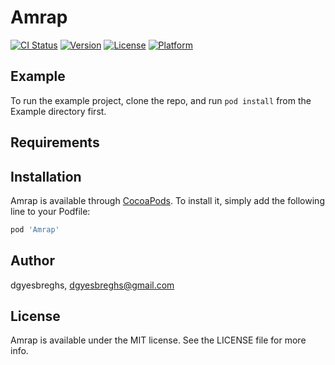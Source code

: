 # Amrap

[![CI Status](https://img.shields.io/travis/dgyesbreghs/amrap.svg?style=flat)](https://travis-ci.org/dgyesbreghs/amrap)
[![Version](https://img.shields.io/cocoapods/v/Amrap.svg?style=flat)](https://cocoapods.org/pods/Amrap)
[![License](https://img.shields.io/cocoapods/l/Amrap.svg?style=flat)](https://cocoapods.org/pods/Amrap)
[![Platform](https://img.shields.io/cocoapods/p/Amrap.svg?style=flat)](https://cocoapods.org/pods/Amrap)

## Example

To run the example project, clone the repo, and run `pod install` from the Example directory first.

## Requirements

## Installation

Amrap is available through [CocoaPods](https://cocoapods.org). To install
it, simply add the following line to your Podfile:

```ruby
pod 'Amrap'
```

## Author

dgyesbreghs, dgyesbreghs@gmail.com

## License

Amrap is available under the MIT license. See the LICENSE file for more info.
